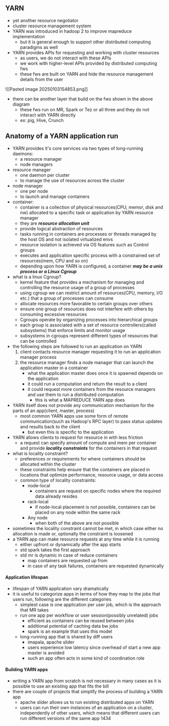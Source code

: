 ## YARN
- yet another resource negotiator
- cluster resource management system
- YARN was introduced in hadoop 2 to improve mapreduce implementation
	- but it is general enough to support other distributed computing paradigms as well
- YARN provides APIs for requesting and working with cluster resources
	- as users, we do not interact with these APIs
	- we work with higher-level APIs provided by distributed computing fws
	- these fws are built on YARN and hide the resource management details from the user

![[Pasted image 20250103154853.png]]
- there can be another layer that build on the fws shown in the above diagram
	- these fws run on MR, Spark or Tez or all three and they do not interact with YARN directly
	- ex: pig, Hive, Crunch

## Anatomy of a YARN application run
- YARN provides it's core services via two types of long-running daemons: 
	- a resource manager
	- node managers
- resource manager
	- one daemon per cluster
	- to manage the use of resources across the cluster
- node manager
	- one per node
	- to launch and manage containers
- container:
	- container is a collection of physical resources(CPU, memor, disk and nw) allocated to a specific task or application by YARN resource manager
	- they are ***resource allocation unit***
	- provide logical abstraction of resources
	- tasks running in containers are processes or threads managed by the host OS and not isolated virtualized envs
	- resource isolation is achieved via OS features such as Control groups
	- executes and application specific process with a constrained set of resources(mem, CPU and so on)
	- depending upon how YARN is configured, a container ***may be a unix process or a Linux Cgroup***
- what is a linux Cgroup?
	- kernel feature that provides a mechanism for managing and controlling the resource usage of a group of processes
	- using cgroup we can restrict amount of resources(CPU, memory, I/O etc.) that a group of processes can consume
	- allocate resources more favorable to certain groups over others
	- ensure one group of resources does not interfere with others by consuming excessive resources
	- Cgroups operate by organizing processes into hierarchical groups
	- each group is associated with a set of resource controllers(called subsystems) that enforce limits and monitor usage
	- subsystems in cgroups represent different types of resources that can be controlled
- the following steps are followed to run an application on YARN
	1. client contacts resource manager requesting it to run an application manager process
	2. the resource manager finds a node manager that can launch the application master in a container
		- what the application master does once it is spawned depends on the application
		- it could run a computation and return the result to a client
		- it could request more containers from the resource managers and use them to run a distributed computation
			- this is what a MAPREDUCE YARN app does
- YARN itself does not provide any communication mechanism for the parts of an app(client, master, process)
	- most common YARN apps use some form of remote communication(such as Hadoop's RPC layer) to pass status updates and results back to the client
		- but even this is specific to the application
- YARN allows clients to request for resource in with less friction
	- a request can specify amount of compute and mem per container and provide ***locality constraints*** for the containers in that request
- what is locality constraint?
	- preferences or requirements for where containers should be allocated within the cluster
	- these constraints help ensure that the containers are placed in locations that optimize performance, resource usage, or data access
	- common type of locality constraints:
		- node-local
			- containers are request on specific nodes where the required data already resides
		- rack-local
			- if node-local placement is not possible, containers can be placed on any node within the same rack
		- Any node
			- when both of the above are not possible
- sometimes the locality constraint cannot be met, in which case either no allocation is made or, optionally the constraint is loosened
- a YARN app can make resource requests at any time while it is running
	- either upfront or dynamically after the app starts
	- std spark takes the first approach
	- std mr is dynamic in case of reduce containers
		- map containers are requested up from
		- in case of any task failures, containers are requested dynamically
#### Application lifespan
- lifespan of YARN application vary dramatically
- it is useful to categorize apps in terms of how they map to the jobs that users run, following are the different categories
	- simplest case is one application per user job, which is the approach that MR takes
	- run one app per workflow or user session(possibly unrelated) jobs
		- efficient as containers can be reused between jobs
		- additional potential of caching data bw jobs
		- spark is an example that uses this model
	- long-running app that is shared by diff users
		- imapala, apache slider
		- users experience low latency since overhead of start a new app master is avoided
		- such an app often acts in some kind of coordination role

#### Building YARN apps
- writing a YARN app from scratch is not necessary in many cases as it is possible to use an existing app that fits the bill
- there are couple of projects that simplify the process of building a YARN app
	- apache slider allows us to run existing distributed apps on YARN
	- users can run their own instances of an application on a cluster, independently of other users, which means that different users can run different versions of the same app
1434